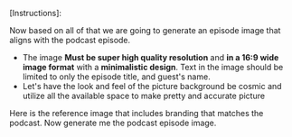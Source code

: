 [Instructions]:

Now based on all of that we are going to generate an episode image that aligns with the podcast episode.
- The image **Must be super high quality resolution** and **in a 16:9 wide image format** with a **minimalistic design**. Text in the image should be limited to only the episode title, and guest's name.
- Let's have the look and feel of the picture background be cosmic and utilize all the available space to make pretty and accurate picture

Here is the reference image that includes branding that matches the podcast. Now generate me the podcast episode image.